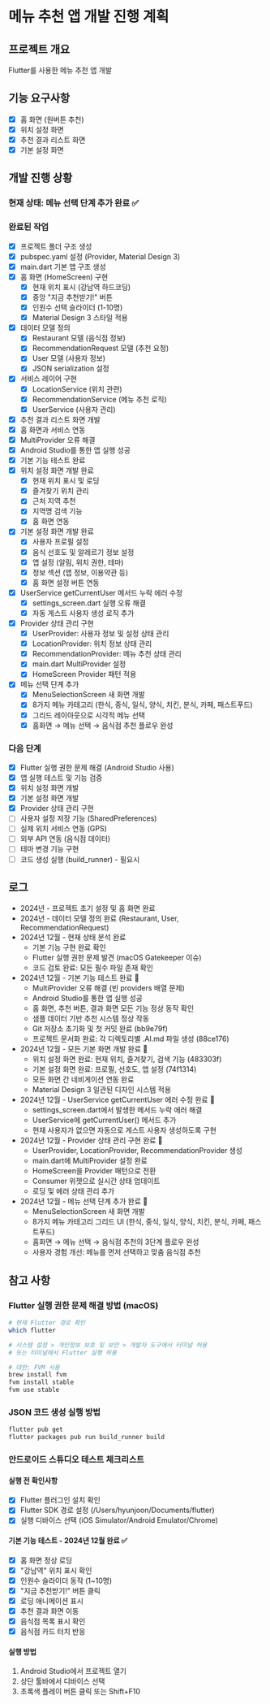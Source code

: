 # 메뉴 추천 앱 개발 진행 계획

## 프로젝트 개요
Flutter를 사용한 메뉴 추천 앱 개발

## 기능 요구사항
- [x] 홈 화면 (원버튼 추천)
- [x] 위치 설정 화면
- [x] 추천 결과 리스트 화면  
- [x] 기본 설정 화면

## 개발 진행 상황

### 현재 상태: 메뉴 선택 단계 추가 완료 ✅

### 완료된 작업
- [x] 프로젝트 폴더 구조 생성
- [x] pubspec.yaml 설정 (Provider, Material Design 3)
- [x] main.dart 기본 앱 구조 생성
- [x] 홈 화면 (HomeScreen) 구현
  - [x] 현재 위치 표시 (강남역 하드코딩)
  - [x] 중앙 "지금 추천받기!" 버튼
  - [x] 인원수 선택 슬라이더 (1-10명)
  - [x] Material Design 3 스타일 적용
- [x] 데이터 모델 정의
  - [x] Restaurant 모델 (음식점 정보)
  - [x] RecommendationRequest 모델 (추천 요청)
  - [x] User 모델 (사용자 정보)
  - [x] JSON serialization 설정
- [x] 서비스 레이어 구현
  - [x] LocationService (위치 관련)
  - [x] RecommendationService (메뉴 추천 로직)
  - [x] UserService (사용자 관리)
- [x] 추천 결과 리스트 화면 개발
- [x] 홈 화면과 서비스 연동
- [x] MultiProvider 오류 해결
- [x] Android Studio를 통한 앱 실행 성공
- [x] 기본 기능 테스트 완료
- [x] 위치 설정 화면 개발 완료
  - [x] 현재 위치 표시 및 로딩
  - [x] 즐겨찾기 위치 관리
  - [x] 근처 지역 추천
  - [x] 지역명 검색 기능
  - [x] 홈 화면 연동
- [x] 기본 설정 화면 개발 완료
  - [x] 사용자 프로필 설정
  - [x] 음식 선호도 및 알레르기 정보 설정
  - [x] 앱 설정 (알림, 위치 권한, 테마)
  - [x] 정보 섹션 (앱 정보, 이용약관 등)
  - [x] 홈 화면 설정 버튼 연동
- [x] UserService getCurrentUser 메서드 누락 에러 수정
  - [x] settings_screen.dart 실행 오류 해결
  - [x] 자동 게스트 사용자 생성 로직 추가
- [x] Provider 상태 관리 구현
  - [x] UserProvider: 사용자 정보 및 설정 상태 관리
  - [x] LocationProvider: 위치 정보 상태 관리
  - [x] RecommendationProvider: 메뉴 추천 상태 관리
  - [x] main.dart MultiProvider 설정
  - [x] HomeScreen Provider 패턴 적용
- [x] 메뉴 선택 단계 추가
  - [x] MenuSelectionScreen 새 화면 개발
  - [x] 8가지 메뉴 카테고리 (한식, 중식, 일식, 양식, 치킨, 분식, 카페, 패스트푸드)
  - [x] 그리드 레이아웃으로 시각적 메뉴 선택
  - [x] 홈화면 → 메뉴 선택 → 음식점 추천 플로우 완성

### 다음 단계
- [x] Flutter 실행 권한 문제 해결 (Android Studio 사용)
- [x] 앱 실행 테스트 및 기능 검증
- [x] 위치 설정 화면 개발
- [x] 기본 설정 화면 개발
- [x] Provider 상태 관리 구현
- [ ] 사용자 설정 저장 기능 (SharedPreferences)
- [ ] 실제 위치 서비스 연동 (GPS)
- [ ] 외부 API 연동 (음식점 데이터)
- [ ] 테마 변경 기능 구현
- [ ] 코드 생성 실행 (build_runner) - 필요시

## 로그
- 2024년 - 프로젝트 초기 설정 및 홈 화면 완료
- 2024년 - 데이터 모델 정의 완료 (Restaurant, User, RecommendationRequest)
- 2024년 12월 - 현재 상태 분석 완료
  - 기본 기능 구현 완료 확인
  - Flutter 실행 권한 문제 발견 (macOS Gatekeeper 이슈)
  - 코드 검토 완료: 모든 필수 파일 존재 확인
- 2024년 12월 - 기본 기능 테스트 완료 🎉
  - MultiProvider 오류 해결 (빈 providers 배열 문제)
  - Android Studio를 통한 앱 실행 성공
  - 홈 화면, 추천 버튼, 결과 화면 모든 기능 정상 동작 확인
  - 샘플 데이터 기반 추천 시스템 정상 작동
  - Git 저장소 초기화 및 첫 커밋 완료 (bb9e79f)
  - 프로젝트 문서화 완료: 각 디렉토리별 .AI.md 파일 생성 (88ce176)
- 2024년 12월 - 모든 기본 화면 개발 완료 🎉
  - 위치 설정 화면 완료: 현재 위치, 즐겨찾기, 검색 기능 (483303f)
  - 기본 설정 화면 완료: 프로필, 선호도, 앱 설정 (74f1314)
  - 모든 화면 간 네비게이션 연동 완료
  - Material Design 3 일관된 디자인 시스템 적용
- 2024년 12월 - UserService getCurrentUser 에러 수정 완료 🎉
  - settings_screen.dart에서 발생한 메서드 누락 에러 해결
  - UserService에 getCurrentUser() 메서드 추가
  - 현재 사용자가 없으면 자동으로 게스트 사용자 생성하도록 구현
- 2024년 12월 - Provider 상태 관리 구현 완료 🎉
  - UserProvider, LocationProvider, RecommendationProvider 생성
  - main.dart에 MultiProvider 설정 완료
  - HomeScreen을 Provider 패턴으로 전환
  - Consumer 위젯으로 실시간 상태 업데이트
  - 로딩 및 에러 상태 관리 추가
- 2024년 12월 - 메뉴 선택 단계 추가 완료 🎉
  - MenuSelectionScreen 새 화면 개발
  - 8가지 메뉴 카테고리 그리드 UI (한식, 중식, 일식, 양식, 치킨, 분식, 카페, 패스트푸드)
  - 홈화면 → 메뉴 선택 → 음식점 추천의 3단계 플로우 완성
  - 사용자 경험 개선: 메뉴를 먼저 선택하고 맞춤 음식점 추천

## 참고 사항
### Flutter 실행 권한 문제 해결 방법 (macOS)
```bash
# 현재 Flutter 경로 확인
which flutter

# 시스템 설정 > 개인정보 보호 및 보안 > 개발자 도구에서 터미널 허용
# 또는 터미널에서 Flutter 실행 허용

# 대안: FVM 사용
brew install fvm
fvm install stable
fvm use stable
```

### JSON 코드 생성 실행 방법
```bash
flutter pub get
flutter packages pub run build_runner build
```

### 안드로이드 스튜디오 테스트 체크리스트
#### 실행 전 확인사항
- [x] Flutter 플러그인 설치 확인
- [x] Flutter SDK 경로 설정 (/Users/hyunjoon/Documents/flutter)
- [x] 실행 디바이스 선택 (iOS Simulator/Android Emulator/Chrome)

#### 기본 기능 테스트 - 2024년 12월 완료 ✅
- [x] 홈 화면 정상 로딩
- [x] "강남역" 위치 표시 확인
- [x] 인원수 슬라이더 동작 (1~10명)
- [x] "지금 추천받기!" 버튼 클릭
- [x] 로딩 애니메이션 표시
- [x] 추천 결과 화면 이동
- [x] 음식점 목록 표시 확인
- [x] 음식점 카드 터치 반응

#### 실행 방법
1. Android Studio에서 프로젝트 열기
2. 상단 툴바에서 디바이스 선택
3. 초록색 플레이 버튼 클릭 또는 Shift+F10 